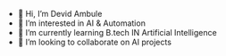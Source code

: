 - 👋 Hi, I’m Devid Ambule 
- 👀 I’m interested in AI & Automation 
- 🌱 I’m currently learning B.tech IN  Artificial Intelligence
- 💞️ I’m looking to collaborate on AI projects 
